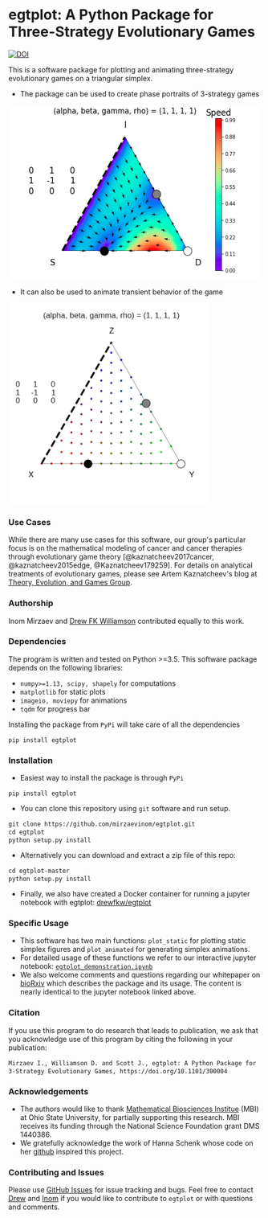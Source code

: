 # egtplot: A Python Package for Three-Strategy Evolutionary Games

[![DOI](http://joss.theoj.org/papers/10.21105/joss.00735/status.svg)](http://joss.theoj.org/papers/10.21105/joss.00735)

This is a software package for plotting and animating three-strategy evolutionary games on a triangular simplex.
* The package can be used to create phase portraits of 3-strategy games

<img src="images/example_simplex.png" width="528" height="346" />

* It can also be used to animate transient behavior of the game  

<img src="images/animation_1.gif" width="400" height="400" />

### Use Cases

While there are many use cases for this software, our group's particular focus is on the mathematical modeling of cancer and cancer therapies through evolutionary game theory [@kaznatcheev2017cancer, @kaznatcheev2015edge, @Kaznatcheev179259]. For details on analytical treatments of evolutionary games, please see Artem Kaznatcheev's blog at [Theory, Evolution, and Games Group](https://egtheory.wordpress.com/).

### Authorship

Inom Mirzaev and [Drew FK Williamson](https://github.com/drew-williamson) contributed equally to this work.

### Dependencies

The program is written and tested on Python >=3.5. This software package depends on the following libraries:

* `numpy>=1.13, scipy, shapely` for computations
* `matplotlib` for static plots
* `imageio, moviepy` for animations
* `tqdm` for progress bar

Installing the package from `PyPi` will take care of all the dependencies
```
pip install egtplot
```
### Installation

* Easiest way to install the package is through `PyPi`
```
pip install egtplot
```

* You can clone this repository using `git` software and run setup.
```
git clone https://github.com/mirzaevinom/egtplot.git
cd egtplot
python setup.py install
```

* Alternatively you can download and extract a zip file of this repo:
```
cd egtplot-master
python setup.py install
```

* Finally, we also have created a Docker container for running a jupyter notebook with egtplot:
[drewfkw/egtplot](https://hub.docker.com/r/drewfkw/egtplot/)

### Specific Usage
* This software has two main functions: `plot_static` for plotting static simplex figures and `plot_animated` for generating simplex animations.
* For detailed usage of these functions we refer to our interactive jupyter notebook: [`egtplot_demonstration.ipynb`](egtplot_demonstration.ipynb)
* We also welcome comments and questions regarding our whitepaper on [bioRxiv](https://www.biorxiv.org/content/early/2018/04/12/300004) which describes the package and its usage. The content is nearly identical to the jupyter notebook linked above.

### Citation
If you use this program to do research that leads to publication, we ask that you acknowledge use of this program by citing the following in your publication:

```
Mirzaev I., Williamson D. and Scott J., egtplot: A Python Package for 3-Strategy Evolutionary Games, https://doi.org/10.1101/300004
```

### Acknowledgements

* The authors would like to thank [Mathematical Biosciences Institue](http://mbi.osu.edu) (MBI) at Ohio State University, for partially supporting this research. MBI receives its funding through the National Science Foundation grant DMS 1440386.
* We gratefully acknowledge the work of Hanna Schenk whose code on her [github](https://github.com/HannaSchenk/RQchaos) inspired this project.

### Contributing and Issues
Please use [GitHub Issues](https://github.com/mirzaevinom/egtplot/issues) for issue tracking and bugs. Feel free to contact [Drew](https://github.com/drew-williamson) and [Inom](https://github.com/mirzaevinom) if you would like to contribute to `egtplot` or with questions and comments.
